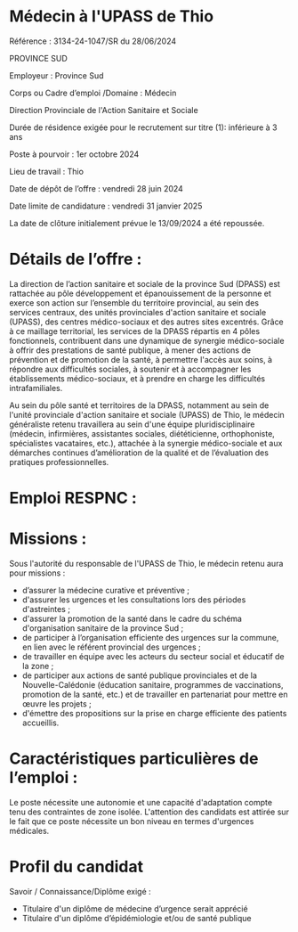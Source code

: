 # Médecin à l'UPASS de Thio

Référence : 3134-24-1047/SR du 28/06/2024

PROVINCE SUD

Employeur : Province Sud

Corps ou Cadre d’emploi /Domaine : Médecin

Direction Provinciale de l'Action Sanitaire et Sociale

Durée de résidence exigée pour le recrutement sur titre (1): inférieure à 3 ans

Poste à pourvoir : 1er octobre 2024

Lieu de travail : Thio

Date de dépôt de l’offre : vendredi 28 juin 2024

Date limite de candidature : vendredi 31 janvier 2025

La date de clôture initialement prévue le 13/09/2024 a été repoussée.

# Détails de l’offre :

La direction de l’action sanitaire et sociale de la province Sud (DPASS) est rattachée au pôle développement et épanouissement de la personne et exerce son action sur l’ensemble du territoire provincial, au sein des services centraux, des unités provinciales d'action sanitaire et sociale (UPASS), des centres médico-sociaux et des autres sites excentrés. Grâce à ce maillage territorial, les services de la DPASS répartis en 4 pôles fonctionnels, contribuent dans une dynamique de synergie médico-sociale à offrir des prestations de santé publique, à mener des actions de prévention et de promotion de la santé, à permettre l'accès aux soins, à répondre aux difficultés sociales, à soutenir et à accompagner les établissements médico-sociaux, et à prendre en charge les difficultés intrafamiliales.

Au sein du pôle santé et territoires de la DPASS, notamment au sein de l'unité provinciale d'action sanitaire et sociale (UPASS) de Thio, le médecin généraliste retenu travaillera au sein d'une équipe pluridisciplinaire (médecin, infirmières, assistantes sociales, diététicienne, orthophoniste, spécialistes vacataires, etc.), attachée à la synergie médico-sociale et aux démarches continues d’amélioration de la qualité et de l’évaluation des pratiques professionnelles.

# Emploi RESPNC :

# Missions :

Sous l'autorité du responsable de l'UPASS de Thio, le médecin retenu aura pour missions :

- d’assurer la médecine curative et préventive ;
- d'assurer les urgences et les consultations lors des périodes d'astreintes ;
- d'assurer la promotion de la santé dans le cadre du schéma d'organisation sanitaire de la province Sud ;
- de participer à l’organisation efficiente des urgences sur la commune, en lien avec le référent provincial des urgences ;
- de travailler en équipe avec les acteurs du secteur social et éducatif de la zone ;
- de participer aux actions de santé publique provinciales et de la Nouvelle-Calédonie (éducation sanitaire, programmes de vaccinations, promotion de la santé, etc.) et de travailler en partenariat pour mettre en œuvre les projets ;
- d'émettre des propositions sur la prise en charge efficiente des patients accueillis.

# Caractéristiques particulières de l’emploi :

Le poste nécessite une autonomie et une capacité d'adaptation compte tenu des contraintes de zone isolée. L'attention des candidats est attirée sur le fait que ce poste nécessite un bon niveau en termes d'urgences médicales.

# Profil du candidat

Savoir / Connaissance/Diplôme exigé :

- Titulaire d'un diplôme de médecine d’urgence serait apprécié
- Titulaire d'un diplôme d’épidémiologie et/ou de santé publique